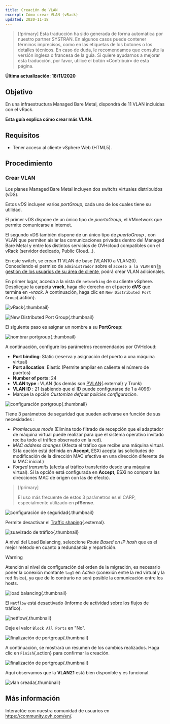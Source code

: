 ```yaml
---
title: Creación de VLAN
excerpt: Cómo crear VLAN (vRack)
updated: 2020-11-18
---
```


> [!primary]
> Esta traducción ha sido generada de forma automática por nuestro partner SYSTRAN. En algunos casos puede contener términos imprecisos, como en las etiquetas de los botones o los detalles técnicos. En caso de duda, le recomendamos que consulte la versión inglesa o francesa de la guía. Si quiere ayudarnos a mejorar esta traducción, por favor, utilice el botón «Contribuir» de esta página.
>

**Última actualización: 18/11/2020**

## Objetivo

En una infraestructura Managed Bare Metal, dispondrá de 11 VLAN incluidas con el vRack.

**Esta guía explica cómo crear más VLAN.**

## Requisitos

- Tener acceso al cliente vSphere Web (HTML5).

## Procedimiento

### Crear VLAN

Los planes Managed Bare Metal incluyen dos switchs virtuales distribuidos (vDS). 

Estos *vDS* incluyen varios *portGroup*, cada uno de los cuales tiene su utilidad.

El primer vDS dispone de un único tipo de *puertoGroup*, el VMnetwork que permite comunicarse a internet.

El segundo vDS también dispone de un único tipo de *puertoGroup* , con VLAN que permiten aislar las comunicaciones privadas dentro del Managed Bare Metal y entre los distintos servicios de OVHcloud compatibles con el vRack (servidor dedicado, Public Cloud...). 

En este switch, se crean 11 VLAN de base (VLAN10 a VLAN20). Concediendo el permiso de `administrador` sobre el `acceso a la VLAN` en [la gestión de los usuarios de su área de cliente](/pages/bare_metal_cloud/managed_bare_metal/manager-ovhcloud#usuarios), podrá crear VLAN adicionales.

En primer lugar, acceda a la vista de `networking` de su cliente vSphere. Despliegue la carpeta **vrack**, haga clic derecho en el puerto **dVS** que termina en *-vrack*. A continuación, haga clic en `New Distributed Port Group`{.action}.

![vRack](images/07network.png){.thumbnail}

![New Distributed Port Group](images/08network1.png){.thumbnail}

El siguiente paso es asignar un nombre a su **PortGroup**:

![nombrar portgroup](images/09network2.png){.thumbnail}

A continuación, configure los parámetros recomendados por OVHcloud:

- **Port binding**: Static (reserva y asignación del puerto a una máquina virtual)
- **Port allocation**: Elastic (Permite ampliar en caliente el número de puertos)
- **Number of ports**: 24
- **VLAN type** : VLAN (los demás son [PVLAN](https://kb.vmware.com/s/article/1010691){.external} y Trunk)
- **VLAN ID** : 21 (sabiendo que el ID puede configurarse de 1 a 4096)
- Marque la opción *Customize default policies configuracion*.

![configuración portgroup](images/10network3.png){.thumbnail}

Tiene 3 parámetros de seguridad que pueden activarse en función de sus necesidades : 

- *Promiscuous mode* (Elimina todo filtrado de recepción que el adaptador de máquina virtual puede realizar para que el sistema operativo invitado reciba todo el tráfico observado en la red).
- *MAC address changes* (Afecta el tráfico que recibe una máquina virtual. Si la opción está definida en **Accept**, ESXi acepta las solicitudes de modificación de la dirección MAC efectiva en una dirección diferente de la MAC inicial.)
- *Forged transmits* (afecta al tráfico transferido desde una máquina virtual). Si la opción está configurada en **Accept**, ESXi no compara las direcciones MAC de origen con las de efecto).

> [!primary]
>
> El uso más frecuente de estos 3 parámetros es el CARP, especialmente utilizado en **pfSense**.
> 

![configuración de seguridad](images/11network4.png){.thumbnail}

Permite desactivar el [Traffic shaping](https://docs.vmware.com/en/VMware-vSphere/6.5/com.vmware.vsphere.networking.doc/GUID-CF01515C-8525-4424-92B5-A982489BACE2.html){.external}.

![suavizado de tráfico](images/12network5.png){.thumbnail}

A nivel del Load Balancing, seleccione *Route Based on IP hash* que es el mejor método en cuanto a redundancia y repartición.

> [!warning]
>
> Atención al nivel de configuración del orden de la migración, es necesario poner la conexión montante `lag1` en *Active* (conexión entre la red virtual y la red física), ya que de lo contrario no será posible la comunicación entre los hosts.
>

![load balancing](images/13network6.png){.thumbnail}

El `Netflow` está desactivado (informe de actividad sobre los flujos de tráfico).

![netflow](images/14network7.png){.thumbnail}

Deje el valor `Block All Ports` en "No".

![finalización de portgroup](images/15network9.png){.thumbnail}

A continuación, se mostrará un resumen de los cambios realizados. Haga clic en `Finish`{.action} para confirmar la creación.

![finalización de portgroup](images/16network10.png){.thumbnail}

Aquí observamos que la **VLAN21** está bien disponible y es funcional.

![vlan creada](images/17network11.png){.thumbnail}

## Más información

Interactúe con nuestra comunidad de usuarios en <https://community.ovh.com/en/>.
